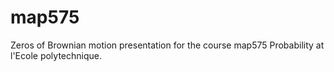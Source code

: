 # map575

Zeros of Brownian motion presentation for the course map575 Probability at l'Ecole polytechnique.
